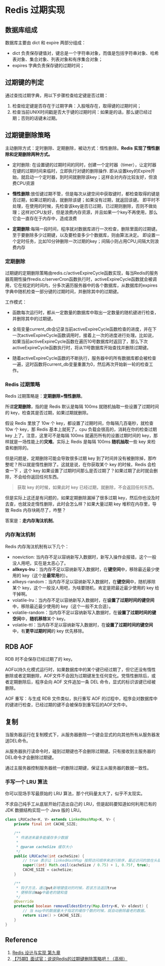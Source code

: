 # Redis 过期实现

## 数据库组成

数据库主要由 dict 和 expire 两部分组成：

* dict 负责保存键值对，键总是一个字符串对象，而值是包括字符串对象、哈希表对象、集合对象、列表对象和有序集合对象；
* expires 字典负责保存键的过期时间；

## 过期键的判定

通过查找过期字典，用以下步骤检查给定键是否过期：

1. 检查给定键是否存在于过期字典：入股哦存在，取得键的过期时间；
2. 检查当前UNIX时间戳是否大于键的过期时间：如果是的话，那么键已经过期；否则的话键未过期。

## 过期键删除策略

主动删除方式：定时删除、定期删除，被动方式：惰性删除。**Redis 实现了惰性删除和定期删除两种方式。**

* 定时删除: 在设置键的过期时间的同时，创建一个定时器（timer），让定时器在键的过期时间来临时，立即执行对键的删除操作. 即从设置key的Expire开始，就启动一个定时器，到时间就删除该key；这样会对内存比较友好，但浪费CPU资源

* **惰性删除**:放任键过期不管，但是每次从键空间中获取键时，都检查取得的键是否过期，如果过期的话，就删除该键；如果没有过期，就返回该键。 即平时不处理，在使用的时候，先检查该key是否已过期，已过期则删除，否则不做处理；这样对CPU友好，但是浪费内存资源，并且如果一个key不再使用，那么它会一直存在于内存中，造成浪费

* **定期删除**:每隔一段时间，程序就对数据库进行一次检查，删除里面的过期键。至于要删除多少过期键，以及要检查多少个数据库，则由算法决定。 即设置一个定时任务，比如10分钟删除一次过期的key；间隔小则占用CPU,间隔大则浪费内存

### 定期删除

过期键的定期删除策略由redis.c/activeExpireCycle函数实现，每当Redis的服务器周期性操作redis.c/serverCron函数执行时，activeExpireCycle函数就会被调用，它在规定的时间内，分多次遍历服务器中的各个数据库，从数据库的expires字典中随机检查一部分键的过期时间，并删除其中的过期键。

工作模式：

* 函数每次运行时，都从一定数量的数据库中取出一定数量的随机键进行检查，并删除其中的过期键。

* 全局变量current_db会记录当前activeExpireCycle函数检查的进度，并在下一次activeExpireCycle函数调用时，接着上一次的进度进行处理。比如说，如果当前activeExpireCycle函数在遍历10号数据库时返回了，那么下次activeExpireCycle函数执行时，将从11号数据库开始查找并删除过期键。

* 随着activeExpireCycle函数的不断执行，服务器中的所有数据库都会被检查一遍，这时函数将current_db变量重置为0，然后再次开始新一轮的检查工作。

### Redis 过期策略

Redis 过期策略是：**定期删除+惰性删除**。

所谓**定期删除**，指的是 Redis 默认是每隔 100ms 就随机抽取一些设置了过期时间的 key，检查其是否过期，如果过期就删除。

假设 Redis 里放了 10w 个 key，都设置了过期时间，你每隔几百毫秒，就检查 10w 个 key，那 Redis 基本上就死了，cpu 负载会很高的，消耗在你的检查过期 key 上了。注意，这里可不是每隔 100ms 就遍历所有的设置过期时间的 key，那样就是一场性能上的**灾难**。实际上 Redis 是每隔 100ms **随机抽取**一些 key 来检查和删除的。

但是问题是，定期删除可能会导致很多过期 key 到了时间并没有被删除掉，那咋整呢？所以就是惰性删除了。这就是说，在你获取某个 key 的时候，Redis 会检查一下 ，这个 key 如果设置了过期时间那么是否过期了？如果过期了此时就会删除，不会给你返回任何东西。

> 获取 key 的时候，如果此时 key 已经过期，就删除，不会返回任何东西。

但是实际上这还是有问题的，如果定期删除漏掉了很多过期 key，然后你也没及时去查，也就没走惰性删除，此时会怎么样？如果大量过期 key 堆积在内存里，导致 Redis 内存块耗尽了，咋整？

答案是：**走内存淘汰机制**。

### 内存淘汰机制

Redis 内存淘汰机制有以下几个：

* noeviction: 当内存不足以容纳新写入数据时，新写入操作会报错，这个一般没人用吧，实在是太恶心了。
* **allkeys-lru**：当内存不足以容纳新写入数据时，在**键空间**中，移除最近最少使用的 key（这个是**最常用**的）。
* allkeys-random：当内存不足以容纳新写入数据时，在**键空间**中，随机移除某个 key，这个一般没人用吧，为啥要随机，肯定是把最近最少使用的 key 给干掉啊。
* volatile-lru：当内存不足以容纳新写入数据时，在**设置了过期时间的键空间**中，移除最近最少使用的 key（这个一般不太合适）。
* volatile-random：当内存不足以容纳新写入数据时，在**设置了过期时间的键空间**中，**随机移除**某个 key。
* volatile-ttl：当内存不足以容纳新写入数据时，在**设置了过期时间的键空间**中，有**更早过期时间**的 key 优先移除。

## RDB AOF

RDB 时不会保存已经过期了的 key。

AOF以持久化模式运行时，如果数据库中的某个键已经过期了，但它还没有惰性删除或者定期删除，AOF文件不会因为过期键发生任何变化。党惰性删除后，或者定期删除后，程序会向 AOF 文件追加一条 DEL 命令，显式的标识该键已经被删除。

AOF 重写：与生成 RDB 文件类似，执行重写 AOF 的过程中，程序会对数据库中的键进行检查，已经过期的键不会被保存到重写后的AOF文件中。

## 复制

当服务器运行在复制模式下，从服务器删除一个键会显式的向其他所有从服务器发送DEL命令。

从服务器执行读命令时，碰到过期键也不会删除过期键。只有接收到主服务器的DEL命令才会删除过期键。

通过主服务器控制服务器统一的删除过期键，保证主从服务器的数据一致性。

### 手写一个 LRU 算法

你可以现场手写最原始的 LRU 算法，那个代码量太大了，似乎不太现实。

不求自己纯手工从底层开始打造出自己的 LRU，但是起码要知道如何利用已有的 JDK 数据结构实现一个 Java 版的 LRU。

``` java
class LRUCache<K, V> extends LinkedHashMap<K, V> {
    private final int CACHE_SIZE;

    /**
     * 传递进来最多能缓存多少数据
     *
     * @param cacheSize 缓存大小
     */
    public LRUCache(int cacheSize) {
        // true 表示让 linkedHashMap 按照访问顺序来进行排序，最近访问的放在头部，最老访问的放在尾部。
        super((int) Math.ceil(cacheSize / 0.75) + 1, 0.75f, true);
        CACHE_SIZE = cacheSize;
    }

    /**
     * 钩子方法，通过put新增键值对的时候，若该方法返回true
     * 便移除该map中最老的键和值
     */
    @Override
    protected boolean removeEldestEntry(Map.Entry<K, V> eldest) {
        // 当 map中的数据量大于指定的缓存个数的时候，就自动删除最老的数据。
        return size() > CACHE_SIZE;
    }
}
```


## Reference

1. [Redis 设计与实现 第九章](https://item.jd.com/11486101.html)
2. [【75期】面试官：说说Redis的过期键删除策略吧！（高频）](https://zhuanlan.zhihu.com/p/139423463)
